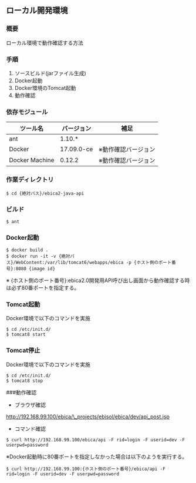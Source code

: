 ## ローカル開発環境

### 概要

ローカル環境で動作確認する方法


### 手順

1. ソースビルド(jarファイル生成)
2. Docker起動
3. Docker環境のTomcat起動
4. 動作確認


### 依存モジュール

|ツール名|バージョン|補足
|-----|----|---|
|ant|1.10.*||
|Docker| 17.09.0-ce|※動作確認バージョン|
|Docker Machine|0.12.2|※動作確認バージョン|


### 作業ディレクトリ

```
$ cd {絶対パス}/ebica2-java-api
```


### ビルド

```
$ ant
```

### Docker起動

```
$ docker build .
$ docker run -it -v {絶対パス}/WebContent:/var/lib/tomcat6/webapps/ebica -p {ホスト側のポート番号}:8080 {image id}

```
※ {ホスト側のポート番号}:ebica2.0開発用API呼び出し画面から動作確認する時は必ず80番ポートを指定する。

### Tomcat起動
Docker環境で以下のコマンドを実施

```
$ cd /etc/init.d/
$ tomcat8 start
```


### Tomcat停止
Docker環境で以下のコマンドを実施

```
$ cd /etc/init.d/
$ tomcat8 stop
```

###動作確認

- ブラウザ確認

http://192.168.99.100/ebica/\_projects/ebisol/ebica/dev/api_post.jsp
 
- コマンド確認

```
$ curl http://192.168.99.100/ebica/api -F rid=login -F userid=dev -F userpwd=password
```
※Docker起動時に80番ポートを指定しなかった場合は以下のようを実行する。

```
$ curl http://192.168.99.100:{ホスト側のポート番号}/ebica/api -F rid=login -F userid=dev -F userpwd=password
```



   
